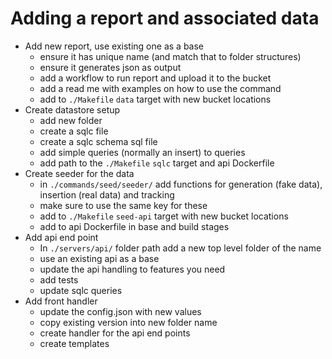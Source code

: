 # Adding a report and associated data

- Add new report, use existing one as a base
  - ensure it has unique name (and match that to folder structures)
  - ensure it generates json as output
  - add a workflow to run report and upload it to the bucket
  - add a read me with examples on how to use the command
  - add to `./Makefile` `data` target with new bucket locations
- Create datastore setup
  - add new folder
  - create a sqlc file
  - create a sqlc schema sql file
  - add simple queries (normally an insert) to queries
  - add path to the `./Makefile` `sqlc` target and api Dockerfile
- Create seeder for the data
  - in `./commands/seed/seeder/` add functions for generation (fake data), insertion (real data) and tracking
  - make sure to use the same key for these
  - add to `./Makefile` `seed-api` target with new bucket locations
  - add to api Dockerfile in base and build stages
- Add api end point
  - In `./servers/api/` folder path add a new top level folder of the name
  - use an existing api as a base
  - update the api handling to features you need
  - add tests
  - update sqlc queries
- Add front handler
  - update the config.json with new values
  - copy existing version into new folder name
  - create handler for the api end points
  - create templates
